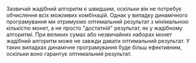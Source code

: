 Зазвичай жадібний алгоритм є швидшим, оскільки він не потребує обчислення всіх можливих комбінацій. Однак у випадку динамічного програмування ми отримуємо оптимальний результат з мінімальною кількістю монет, а не просто "достатній" результат, як у жадібному алгоритмі.
При великих сумах або незвичайних наборах монет жадібний алгоритм може не завжди давати оптимальний результат. У таких випадках динамічне програмування буде більш ефективним, оскільки воно гарантує оптимальний результат.